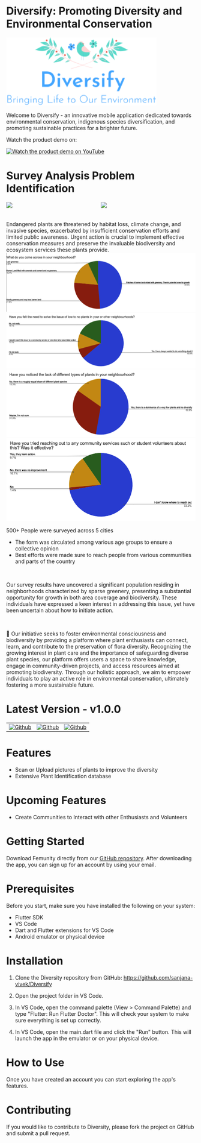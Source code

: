 # Diversify: Promoting Diversity and Environmental Conservation 

<img src="assets/images/diversify_logo.png" alt="Diversify Logo" width="400">

Welcome to Diversify - an innovative mobile application dedicated towards environmental conservation, indigenous species diversification, and promoting sustainable practices for a brighter future.

Watch the product demo on:

[![Watch the product demo on YouTube](https://img.shields.io/badge/YouTube-%23FF0000.svg?style=for-the-badge&logo=YouTube&logoColor=white)](https://youtu.be/G0s6Up3tuHk)

# Survey Analysis Problem Identification
<div style="display: flex; align-items: space-evenly; justify-content:space-evenly" >
  <img src="https://lh3.googleusercontent.com/proxy/6-tc5Woy9Kh8B0Vj8pespN-xwftKk1ZTIFZhYrEDHJkZkHZrxB2yu-LYmAbb8Of1GUgUIOgQGghWqZaiedxMBNesQ0HKYmabokbhyKRTPARus8cuRgi7f4fpFlAGJO6Y6Qs" width="300">
  <img src="https://theglobaleducationproject.org/earth/infographics/biomes_species-at-risk-plants.png" width="300">
</div>
<br><br>
Endangered plants are threatened by habitat loss, climate change, and invasive species, exacerbated by insufficient conservation efforts and limited public awareness. Urgent action is crucial to implement effective conservation measures and preserve the invaluable biodiversity and ecosystem services these plants provide.
<br>

<img src="assets/display_images/Screenshot 2024-02-25 at 9.14.57 PM.png">
<img src="assets/display_images/Screenshot 2024-02-25 at 9.15.45 PM.png">
<img src="assets/display_images/Screenshot 2024-02-25 at 9.16.31 PM.png">
<img src="assets/display_images/Screenshot 2024-02-25 at 9.17.32 PM.png">

 500+ People were surveyed across 5 cities
- The form was circulated among various age groups to ensure a collective opinion
-  Best efforts were made sure to reach people from various communities and parts of the country

<br>

Our survey results have uncovered a significant population residing in neighborhoods characterized by sparse greenery, presenting a substantial opportunity for growth in both area coverage and biodiversity. These individuals have expressed a keen interest in addressing this issue, yet have been uncertain about how to initiate action.
  
<br>

🌿 Our initiative seeks to foster environmental consciousness and biodiversity by providing a platform where plant enthusiasts can connect, learn, and contribute to the preservation of flora diversity. Recognizing the growing interest in plant care and the importance of safeguarding diverse plant species, our platform offers users a space to share knowledge, engage in community-driven projects, and access resources aimed at promoting biodiversity. Through our holistic approach, we aim to empower individuals to play an active role in environmental conservation, ultimately fostering a more sustainable future.


# Latest Version - v1.0.0
  <table>
    <tr>
      <td>
        <a href="">
          <img src="https://user-images.githubusercontent.com/663460/26973090-f8fdc986-4d14-11e7-995a-e7c5e79ed925.png" alt="Github" width="200">
        </a>
      </td>
      <td>
        <a href="https://media.giphy.com/media/iHD88spVFkL7mZakwa/giphy.gif">
          <img src="https://imgur.com/F5JxdNT.png" alt="Github" width="200">
        </a>
      </td>
         <td>
        <a href="https://media.giphy.com/media/iHD88spVFkL7mZakwa/giphy.gif">
          <img src="https://imgur.com/91mkzE2.png" alt="Github" width="200">
        </a>
      </td>
    </tr>
  </table>

# Features 
  - Scan or Upload pictures of plants to improve the diversity
  - Extensive Plant Identification database
    
# Upcoming Features
  - Create Communities to Interact with other Enthusiasts and Volunteers

# Getting Started

Download Femunity directly from our [GitHub repository](https://github.com/sanjana-vivek/Diversity). After downloading the app, you can sign up for an account
by using your email.

# Prerequisites

Before you start, make sure you have installed the following on your system:

- Flutter SDK
- VS Code
- Dart and Flutter extensions for VS Code
- Android emulator or physical device

# Installation

1. Clone the Diversity repository from GitHub: https://github.com/sanjana-vivek/Diversify

2. Open the project folder in VS Code.

3. In VS Code, open the command palette (View > Command Palette) and type "Flutter: Run Flutter Doctor". This will check your system to make sure everything is set up correctly.

4. In VS Code, open the main.dart file and click the "Run" button. This will launch the app in the emulator or on your physical device.


# How to Use
Once you have created an account you can start exploring the app's features.

# Contributing
  If you would like to contribute to Diversity, please fork the project on GitHub and submit a pull request.
